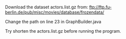 
Download the dataset actors.list.gz from: ftp://ftp.fu-berlin.de/pub/misc/movies/database/frozendata/

Change the path on line 23 in GraphBuilder.java

Try shorten the actors.list.gz before running the program.
